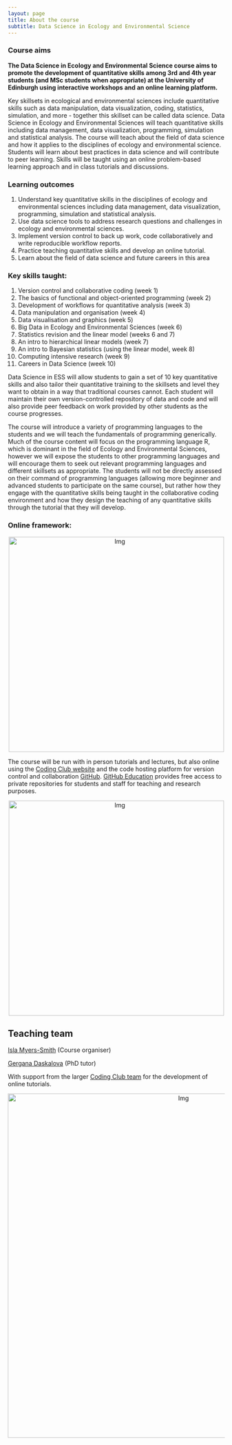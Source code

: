 ```yaml
---
layout: page
title: About the course
subtitle: Data Science in Ecology and Environmental Science
---
```


### Course aims
__The Data Science in Ecology and Environmental Science course aims to promote the development of quantitative skills among 3rd and 4th year students (and MSc students when appropriate) at the University of Edinburgh using interactive workshops and an online learning platform.__

Key skillsets in ecological and environmental sciences include quantitative skills such as data manipulation, data visualization, coding, statistics, simulation, and more - together this skillset can be called data science. Data Science in Ecology and Environmental Sciences will teach quantitative skills including data management, data visualization, programming, simulation and statistical analysis. The course will teach about the field of data science and how it applies to the disciplines of ecology and environmental science. Students will learn about best practices in data science and will contribute to peer learning. Skills will be taught using an online problem-based learning approach and in class tutorials and discussions.

### Learning outcomes

1.	Understand key quantitative skills in the disciplines of ecology and environmental sciences including data management, data visualization, programming, simulation and statistical analysis.
2.	Use data science tools to address research questions and challenges in ecology and environmental sciences.
3.	Implement version control to back up work, code collaboratively and write reproducible workflow reports.
4.	Practice teaching quantitative skills and develop an online tutorial.
5.	Learn about the field of data science and future careers in this area

### Key skills taught:

1.	Version control and collaborative coding (week 1)
2.	The basics of functional and object-oriented programming (week 2)
3.	Development of workflows for quantitative analysis (week 3)
4.	Data manipulation and organisation (week 4)
5.	Data visualisation and graphics (week 5)
6.	Big Data in Ecology and Environmental Sciences (week 6)
7.	Statistics revision and the linear model (weeks 6 and 7)
8.	An intro to hierarchical linear models (week 7)
9.	An intro to Bayesian statistics (using the linear model, week 8)
10.	Computing intensive research (week 9)
11.	Careers in Data Science (week 10)

Data Science in ESS will allow students to gain a set of 10 key quantitative skills and also tailor their quantitative training to the skillsets and level they want to obtain in a way that traditional courses cannot. Each student will maintain their own version-controlled repository of data and code and will also provide peer feedback on work provided by other students as the course progresses. 

The course will introduce a variety of programming languages to the students and we will teach the fundamentals of programming generically.  Much of the course content will focus on the programming language R, which is dominant in the field of Ecology and Environmental Sciences, however we will expose the students to other programming languages and will encourage them to seek out relevant programming languages and different skillsets as appropriate.  The students will not be directly assessed on their command of programming languages (allowing more beginner and advanced students to participate on the same course), but rather how they engage with the quantitative skills being taught in the collaborative coding environment and how they design the teaching of any quantitative skills through the tutorial that they will develop.

### Online framework:
<center> <img src="{{ site.baseurl }}/img/cc_screen.png" alt="Img" style="width: 500px;"/> </center>

The course will be run with in person tutorials and lectures, but also online using the <a href="https://ourcodingclub.github.io/" target="_blank">Coding Club website</a> and the code hosting platform for version control and collaboration <a href="https://github.com/" target="_blank">GitHub</a>. <a href="https://education.github.com/" target="_blank">GitHub Education</a> provides free access to private repositories for students and staff for teaching and research purposes.

<center> <img src="{{ site.baseurl }}/img/cc_tuts.png" alt="Img" style="width: 500px;"/> </center>


<h2>Teaching team</h2>
<p><a href="https://teamshrub.com" target="_blank">Isla Myers-Smith</a> (Course organiser)</p>
<p><a href="https://gndaskalova.com" target="_blank">Gergana Daskalova</a> (PhD tutor)</p>
<p>With support from the larger <a href="https://ourcodingclub.github.io/team/" target="_blank">Coding Club team</a> for the development of online tutorials.</p>

<center> <img src="{{ site.baseurl }}/img/Picture1.png" alt="Img" style="width: 800px;"/> </center>
